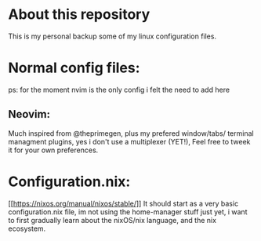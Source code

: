 # About this repository
This is my personal backup some of my linux configuration files.
# Normal config files:
ps: for the moment nvim is the only config i felt the need to add here
## Neovim:
Much inspired from @theprimegen, plus my prefered window/tabs/ terminal managment plugins, yes i don't use a multiplexer (YET!),
Feel free to tweek it for your own preferences.
# Configuration.nix:
[[https://nixos.org/manual/nixos/stable/]]
It should start as a very basic configuration.nix file, im not using the home-manager stuff just yet, i want to first gradually learn about the nixOS/nix language, and the nix ecosystem.
